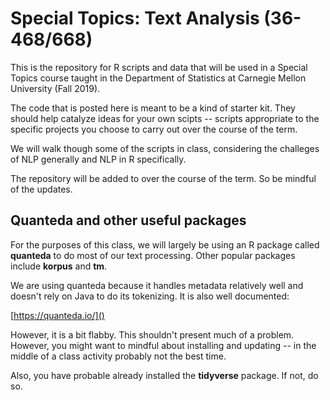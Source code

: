 Special Topics: Text Analysis (36-468/668)
=========================

This is the repository for R scripts and data that will be used in a Special Topics course taught in the Department of Statistics at Carnegie Mellon University (Fall 2019).

The code that is posted here is meant to be a kind of starter kit. They should help catalyze ideas for your own scipts -- scripts appropriate to the specific projects you choose to carry out over the course of the term.

We will walk though some of the scripts in class, considering the challeges of NLP generally and NLP in R specifically.

The repository will be added to over the course of the term. So be mindful of the updates. 

## Quanteda and other useful packages

For the purposes of this class, we will largely be using an R package called **quanteda** to do most of our text processing. Other popular packages include **korpus** and **tm**.

We are using quanteda because it handles metadata relatively well and doesn't rely on Java to do its tokenizing. It is also well documented:

[https://quanteda.io/]()

However, it is a bit flabby. This shouldn't present much of a problem. However, you might want to mindful about installing and updating -- in the middle of a class activity probably not the best time.

Also, you have probable already installed the **tidyverse** package. If not, do so.



